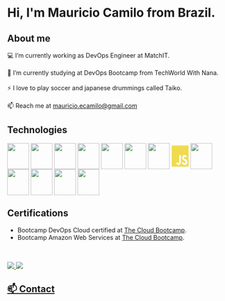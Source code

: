  <h1>
   Hi, I'm Mauricio Camilo from Brazil.
  </h1>
 
 <h2>
       About me
  </h2>

💻 I’m currently working as DevOps Engineer at MatchIT. <br><br/>
🌱 I’m currently studying at DevOps Bootcamp from TechWorld With Nana. <br><br/>
⚡  I love to play soccer and japanese drummings called Taiko. <br><br/>
📫 Reach me at mauricio.ecamilo@gmail.com
  
  
  <h2>
      Technologies
  </h2>
  
  <div>
   <img align="center" height="60" width="50" src="https://cdn.jsdelivr.net/gh/devicons/devicon@latest/icons/amazonwebservices/amazonwebservices-original-wordmark.svg" />
     <img align="center" height="60" width="50" src="https://cdn.jsdelivr.net/gh/devicons/devicon/icons/azure/azure-original.svg" />
     <img align="center" height="60" width="50" src="https://cdn.jsdelivr.net/gh/devicons/devicon/icons/docker/docker-original.svg" />
     <img align="center" height="60" width="50" src="https://cdn.jsdelivr.net/gh/devicons/devicon/icons/terraform/terraform-original.svg" />
     <img align="center" height="60" width="50" src="https://cdn.jsdelivr.net/gh/devicons/devicon/icons/jenkins/jenkins-original.svg" />
     <img align="center" height="60" width="50" src="https://cdn.jsdelivr.net/gh/devicons/devicon/icons/python/python-original.svg" />
     <img align="center" height="60" width="50" src="https://cdn.jsdelivr.net/gh/devicons/devicon/icons/prometheus/prometheus-original.svg" />
   <img align="center" height="50" width="40"src="https://raw.githubusercontent.com/devicons/devicon/master/icons/javascript/javascript-plain.svg" />
    <img align="center" height="60" width="50" src="https://cdn.jsdelivr.net/gh/devicons/devicon/icons/react/react-original-wordmark.svg" />
    <img align="center" height="60" width="50" src="https://cdn.jsdelivr.net/gh/devicons/devicon/icons/nodejs/nodejs-original.svg" />
    <img align="center" height="60" width="50" src="https://cdn.jsdelivr.net/gh/devicons/devicon/icons/typescript/typescript-original.svg" />
    <img align="center" height="60" width="50" src="https://cdn.jsdelivr.net/gh/devicons/devicon/icons/postgresql/postgresql-original-wordmark.svg" />
    <img align="center" height="60" width="50" src="https://cdn.jsdelivr.net/gh/devicons/devicon/icons/git/git-original.svg" />

  </div>

   <h2>
      Certifications
   </h2>
   <div>
    <ul>
     <li>Bootcamp DevOps Cloud certified at <a href="https://app.thecloudbootcamp.com/certificates/meifcscibs" target="_blank">The Cloud Bootcamp</a>.</li>
      <li>Bootcamp Amazon Web Services at <a href="https://app.thecloudbootcamp.com/certificates/sibyegzvur" target="_blank">The Cloud Bootcamp</a>.</li>
    </ul>
   </div>

  <div>
   <br><br/>
  </div>

  <div>
   <a href="https://github.com/Mauricio-Camilo">
   <img height="150em" src="https://github-readme-stats.vercel.app/api?username=Mauricio-Camilo&show_icons=true&theme=blue-green&include_all_commits=true&count_private=true"/>
   <img height="150em" src="https://github-readme-stats.vercel.app/api/top-langs/?username=Mauricio-Camilo&layout=compact&langs_count=7&theme=blue-green"/>
  </div>
  
  <h2>
      📫 Contact
  </h2>

  <!--
  <div> 
  <a href="https://www.linkedin.com/in/mauricio-camilo/" target="_blank"><img src="https://img.shields.io/badge/-LinkedIn-%230077B5?style=for-the-badge&logo=linkedin&logoColor=white" target="_blank"></a> 
      <a href = "mailto:mauricio.ecamilo@gmail.com"><img src="https://img.shields.io/badge/-Gmail-%23333?style=for-the-badge&logo=gmail&logoColor=white" target="_blank"></a>
</div>
-->

  
 

<!--
**Mauricio-Camilo/Mauricio-Camilo** is a ✨ _special_ ✨ repository because its `README.md` (this file) appears on your GitHub profile.

Here are some ideas to get you started:

- 🔭 I’m currently working on ...
- 🌱 I’m currently learning ...
- 👯 I’m looking to collaborate on ...
- 🤔 I’m looking for help with ...
- 💬 Ask me about ...
- 📫 How to reach me: ...
- 😄 Pronouns: ...
- ⚡ Fun fact: ...
-->
